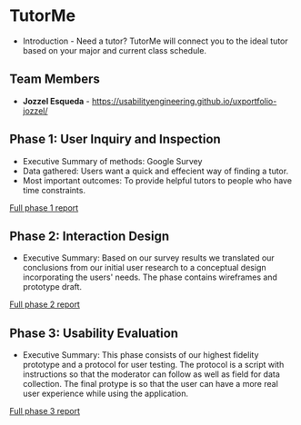 # TutorMe

* Introduction - Need a tutor? TutorMe will connect you to the ideal tutor based on your major and current class schedule.

## Team Members

* **Jozzel Esqueda** - https://usabilityengineering.github.io/uxportfolio-jozzel/


## Phase 1: User Inquiry and Inspection

* Executive Summary of methods: Google Survey
* Data gathered: Users want a quick and effecient way of finding a tutor.
* Most important outcomes: To provide helpful tutors to people who have time constraints.

[Full phase 1 report](phase1/)



## Phase 2: Interaction Design

* Executive Summary: Based on our survey results we translated our conclusions from our initial user research to a conceptual design incorporating the users' needs. The phase contains wireframes and prototype draft.

[Full phase 2 report](phase2/)

## Phase 3: Usability Evaluation

* Executive Summary: This phase consists of our highest fidelity prototype and a protocol for user testing. The protocol is a script with instructions so that the moderator can follow as well as field for data collection. The final protype is so that the user can have a more real user experience while using the application.

[Full phase 3 report](phase3/)
